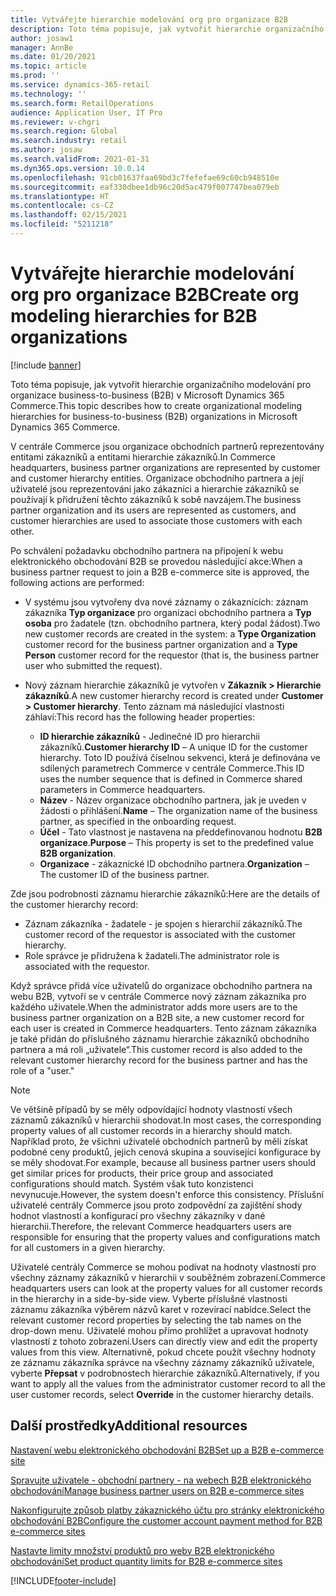 ```yaml
---
title: Vytvářejte hierarchie modelování org pro organizace B2B
description: Toto téma popisuje, jak vytvořit hierarchie organizačního modelování pro organizace business-to-business (B2B).
author: josaw1
manager: AnnBe
ms.date: 01/20/2021
ms.topic: article
ms.prod: ''
ms.service: dynamics-365-retail
ms.technology: ''
ms.search.form: RetailOperations
audience: Application User, IT Pro
ms.reviewer: v-chgri
ms.search.region: Global
ms.search.industry: retail
ms.author: josaw
ms.search.validFrom: 2021-01-31
ms.dyn365.ops.version: 10.0.14
ms.openlocfilehash: 91cb01637faa69bd3c7fefefae69c60cb948510e
ms.sourcegitcommit: eaf330dbee1db96c20d5ac479f007747bea079eb
ms.translationtype: HT
ms.contentlocale: cs-CZ
ms.lasthandoff: 02/15/2021
ms.locfileid: "5211218"
---
```

# <a name="create-org-modeling-hierarchies-for-b2b-organizations"></a><span data-ttu-id="41da6-103">Vytvářejte hierarchie modelování org pro organizace B2B</span><span class="sxs-lookup"><span data-stu-id="41da6-103">Create org modeling hierarchies for B2B organizations</span></span>

[!include [banner](../../includes/banner.md)]

<span data-ttu-id="41da6-104">Toto téma popisuje, jak vytvořit hierarchie organizačního modelování pro organizace business-to-business (B2B) v Microsoft Dynamics 365 Commerce.</span><span class="sxs-lookup"><span data-stu-id="41da6-104">This topic describes how to create organizational modeling hierarchies for business-to-business (B2B) organizations in Microsoft Dynamics 365 Commerce.</span></span>

<span data-ttu-id="41da6-105">V centrále Commerce jsou organizace obchodních partnerů reprezentovány entitami zákazníků a entitami hierarchie zákazníků.</span><span class="sxs-lookup"><span data-stu-id="41da6-105">In Commerce headquarters, business partner organizations are represented by customer and customer hierarchy entities.</span></span> <span data-ttu-id="41da6-106">Organizace obchodního partnera a její uživatelé jsou reprezentováni jako zákazníci a hierarchie zákazníků se používají k přidružení těchto zákazníků k sobě navzájem.</span><span class="sxs-lookup"><span data-stu-id="41da6-106">The business partner organization and its users are represented as customers, and customer hierarchies are used to associate those customers with each other.</span></span>

<span data-ttu-id="41da6-107">Po schválení požadavku obchodního partnera na připojení k webu elektronického obchodování B2B se provedou následující akce:</span><span class="sxs-lookup"><span data-stu-id="41da6-107">When a business partner request to join a B2B e-commerce site is approved, the following actions are performed:</span></span>

- <span data-ttu-id="41da6-108">V systému jsou vytvořeny dva nové záznamy o zákaznících: záznam zákazníka **Typ organizace** pro organizaci obchodního partnera a **Typ osoba** pro žadatele (tzn. obchodního partnera, který podal žádost).</span><span class="sxs-lookup"><span data-stu-id="41da6-108">Two new customer records are created in the system: a **Type Organization** customer record for the business partner organization and a **Type Person** customer record for the requestor (that is, the business partner user who submitted the request).</span></span>
- <span data-ttu-id="41da6-109">Nový záznam hierarchie zákazníků je vytvořen v **Zákazník \> Hierarchie zákazníků**.</span><span class="sxs-lookup"><span data-stu-id="41da6-109">A new customer hierarchy record is created under **Customer \> Customer hierarchy**.</span></span> <span data-ttu-id="41da6-110">Tento záznam má následující vlastnosti záhlaví:</span><span class="sxs-lookup"><span data-stu-id="41da6-110">This record has the following header properties:</span></span>

    - <span data-ttu-id="41da6-111">**ID hierarchie zákazníků** - Jedinečné ID pro hierarchii zákazníků.</span><span class="sxs-lookup"><span data-stu-id="41da6-111">**Customer hierarchy ID** – A unique ID for the customer hierarchy.</span></span> <span data-ttu-id="41da6-112">Toto ID používá číselnou sekvenci, která je definována ve sdílených parametrech Commerce v centrále Commerce.</span><span class="sxs-lookup"><span data-stu-id="41da6-112">This ID uses the number sequence that is defined in Commerce shared parameters in Commerce headquarters.</span></span>
    - <span data-ttu-id="41da6-113">**Název** - Název organizace obchodního partnera, jak je uveden v žádosti o přihlášení.</span><span class="sxs-lookup"><span data-stu-id="41da6-113">**Name** – The organization name of the business partner, as specified in the onboarding request.</span></span>
    - <span data-ttu-id="41da6-114">**Účel** - Tato vlastnost je nastavena na předdefinovanou hodnotu **B2B organizace**.</span><span class="sxs-lookup"><span data-stu-id="41da6-114">**Purpose** – This property is set to the predefined value **B2B organization**.</span></span>
    - <span data-ttu-id="41da6-115">**Organizace** - zákaznické ID obchodního partnera.</span><span class="sxs-lookup"><span data-stu-id="41da6-115">**Organization** – The customer ID of the business partner.</span></span>

<span data-ttu-id="41da6-116">Zde jsou podrobnosti záznamu hierarchie zákazníků:</span><span class="sxs-lookup"><span data-stu-id="41da6-116">Here are the details of the customer hierarchy record:</span></span>

- <span data-ttu-id="41da6-117">Záznam zákazníka - žadatele - je spojen s hierarchií zákazníků.</span><span class="sxs-lookup"><span data-stu-id="41da6-117">The customer record of the requestor is associated with the customer hierarchy.</span></span>
- <span data-ttu-id="41da6-118">Role správce je přidružena k žadateli.</span><span class="sxs-lookup"><span data-stu-id="41da6-118">The administrator role is associated with the requestor.</span></span>

<span data-ttu-id="41da6-119">Když správce přidá více uživatelů do organizace obchodního partnera na webu B2B, vytvoří se v centrále Commerce nový záznam zákazníka pro každého uživatele.</span><span class="sxs-lookup"><span data-stu-id="41da6-119">When the administrator adds more users are to the business partner organization on a B2B site, a new customer record for each user is created in Commerce headquarters.</span></span> <span data-ttu-id="41da6-120">Tento záznam zákazníka je také přidán do příslušného záznamu hierarchie zákazníků obchodního partnera a má roli „uživatele“.</span><span class="sxs-lookup"><span data-stu-id="41da6-120">This customer record is also added to the relevant customer hierarchy record for the business partner and has the role of a "user."</span></span>

> [!NOTE]
> <span data-ttu-id="41da6-121">Ve většině případů by se měly odpovídající hodnoty vlastností všech záznamů zákazníků v hierarchii shodovat.</span><span class="sxs-lookup"><span data-stu-id="41da6-121">In most cases, the corresponding property values of all customer records in a hierarchy should match.</span></span> <span data-ttu-id="41da6-122">Například proto, že všichni uživatelé obchodních partnerů by měli získat podobné ceny produktů, jejich cenová skupina a související konfigurace by se měly shodovat.</span><span class="sxs-lookup"><span data-stu-id="41da6-122">For example, because all business partner users should get similar prices for products, their price group and associated configurations should match.</span></span> <span data-ttu-id="41da6-123">Systém však tuto konzistenci nevynucuje.</span><span class="sxs-lookup"><span data-stu-id="41da6-123">However, the system doesn't enforce this consistency.</span></span> <span data-ttu-id="41da6-124">Příslušní uživatelé centrály Commerce jsou proto zodpovědní za zajištění shody hodnot vlastností a konfigurací pro všechny zákazníky v dané hierarchii.</span><span class="sxs-lookup"><span data-stu-id="41da6-124">Therefore, the relevant Commerce headquarters users are responsible for ensuring that the property values and configurations match for all customers in a given hierarchy.</span></span>

<span data-ttu-id="41da6-125">Uživatelé centrály Commerce se mohou podívat na hodnoty vlastností pro všechny záznamy zákazníků v hierarchii v souběžném zobrazení.</span><span class="sxs-lookup"><span data-stu-id="41da6-125">Commerce headquarters users can look at the property values for all customer records in the hierarchy in a side-by-side view.</span></span> <span data-ttu-id="41da6-126">Vyberte příslušné vlastnosti záznamu zákazníka výběrem názvů karet v rozevírací nabídce.</span><span class="sxs-lookup"><span data-stu-id="41da6-126">Select the relevant customer record properties by selecting the tab names on the drop-down menu.</span></span> <span data-ttu-id="41da6-127">Uživatelé mohou přímo prohlížet a upravovat hodnoty vlastností z tohoto zobrazení.</span><span class="sxs-lookup"><span data-stu-id="41da6-127">Users can directly view and edit the property values from this view.</span></span> <span data-ttu-id="41da6-128">Alternativně, pokud chcete použít všechny hodnoty ze záznamu zákazníka správce na všechny záznamy zákazníků uživatele, vyberte **Přepsat** v podrobnostech hierarchie zákazníků.</span><span class="sxs-lookup"><span data-stu-id="41da6-128">Alternatively, if you want to apply all the values from the administrator customer record to all the user customer records, select **Override** in the customer hierarchy details.</span></span>

## <a name="additional-resources"></a><span data-ttu-id="41da6-129">Další prostředky</span><span class="sxs-lookup"><span data-stu-id="41da6-129">Additional resources</span></span>

[<span data-ttu-id="41da6-130">Nastavení webu elektronického obchodování B2B</span><span class="sxs-lookup"><span data-stu-id="41da6-130">Set up a B2B e-commerce site</span></span>](set-up-b2b-site.md)

[<span data-ttu-id="41da6-131">Spravujte uživatele - obchodní partnery - na webech B2B elektronického obchodování</span><span class="sxs-lookup"><span data-stu-id="41da6-131">Manage business partner users on B2B e-commerce sites</span></span>](manage-b2b-users.md)

[<span data-ttu-id="41da6-132">Nakonfigurujte způsob platby zákaznického účtu pro stránky elektronického obchodování B2B</span><span class="sxs-lookup"><span data-stu-id="41da6-132">Configure the customer account payment method for B2B e-commerce sites</span></span>](payment-method.md)

[<span data-ttu-id="41da6-133">Nastavte limity množství produktů pro weby B2B elektronického obchodování</span><span class="sxs-lookup"><span data-stu-id="41da6-133">Set product quantity limits for B2B e-commerce sites</span></span>](quantity-limits.md)


[!INCLUDE[footer-include](../../includes/footer-banner.md)]